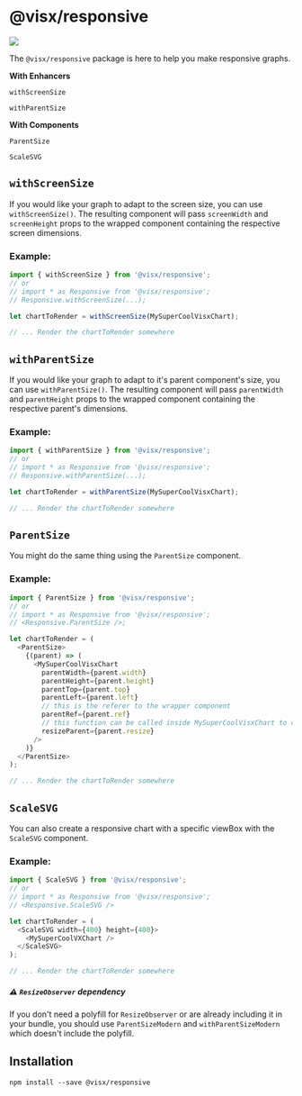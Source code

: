 # @visx/responsive

<a title="@visx/responsive npm downloads" href="https://www.npmjs.com/package/@visx/responsive">
  <img src="https://img.shields.io/npm/dm/@visx/responsive.svg?style=flat-square" />
</a>

The `@visx/responsive` package is here to help you make responsive graphs.

**With Enhancers**

`withScreenSize`

`withParentSize`

**With Components**

`ParentSize`

`ScaleSVG`

## `withScreenSize`

If you would like your graph to adapt to the screen size, you can use `withScreenSize()`. The
resulting component will pass `screenWidth` and `screenHeight` props to the wrapped component
containing the respective screen dimensions.

### Example:

```js
import { withScreenSize } from '@visx/responsive';
// or
// import * as Responsive from '@visx/responsive';
// Responsive.withScreenSize(...);

let chartToRender = withScreenSize(MySuperCoolVisxChart);

// ... Render the chartToRender somewhere
```

## `withParentSize`

If you would like your graph to adapt to it's parent component's size, you can use
`withParentSize()`. The resulting component will pass `parentWidth` and `parentHeight` props to the
wrapped component containing the respective parent's dimensions.

### Example:

```js
import { withParentSize } from '@visx/responsive';
// or
// import * as Responsive from '@visx/responsive';
// Responsive.withParentSize(...);

let chartToRender = withParentSize(MySuperCoolVisxChart);

// ... Render the chartToRender somewhere
```

## `ParentSize`

You might do the same thing using the `ParentSize` component.

### Example:

```js
import { ParentSize } from '@visx/responsive';
// or
// import * as Responsive from '@visx/responsive';
// <Responsive.ParentSize />;

let chartToRender = (
  <ParentSize>
    {(parent) => (
      <MySuperCoolVisxChart
        parentWidth={parent.width}
        parentHeight={parent.height}
        parentTop={parent.top}
        parentLeft={parent.left}
        // this is the referer to the wrapper component
        parentRef={parent.ref}
        // this function can be called inside MySuperCoolVisxChart to cause a resize of the wrapper component
        resizeParent={parent.resize}
      />
    )}
  </ParentSize>
);

// ... Render the chartToRender somewhere
```

## `ScaleSVG`

You can also create a responsive chart with a specific viewBox with the `ScaleSVG` component.

### Example:

```js
import { ScaleSVG } from '@visx/responsive';
// or
// import * as Responsive from '@visx/responsive';
// <Responsive.ScaleSVG />

let chartToRender = (
  <ScaleSVG width={400} height={400}>
    <MySuperCoolVXChart />
  </ScaleSVG>
);

// ... Render the chartToRender somewhere
```

##### ⚠️ `ResizeObserver` dependency

If you don't need a polyfill for `ResizeObserver` or are already including it in your bundle, you
should use `ParentSizeModern` and `withParentSizeModern` which doesn't include the polyfill.

## Installation

```
npm install --save @visx/responsive
```
